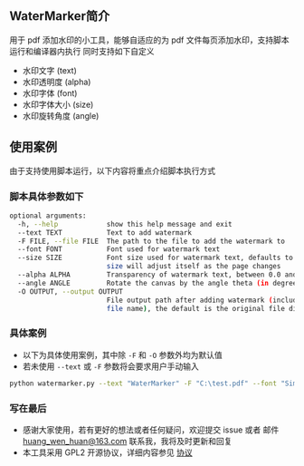 ## WaterMarker简介
用于 pdf 添加水印的小工具，能够自适应的为 pdf 文件每页添加水印，支持脚本运行和编译器内执行
同时支持如下自定义
- 水印文字      (text)
- 水印透明度    (alpha)
- 水印字体      (font)
- 水印字体大小   (size)
- 水印旋转角度   (angle)

## 使用案例
由于支持使用脚本运行，以下内容将重点介绍脚本执行方式

### 脚本具体参数如下
``` bash
optional arguments:
  -h, --help            show this help message and exit
  --text TEXT           Text to add watermark
  -F FILE, --file FILE  The path to the file to add the watermark to
  --font FONT           Font used for watermark text
  --size SIZE           Font size used for watermark text, defaults to 30, the
                        size will adjust itself as the page changes
  --alpha ALPHA         Transparency of watermark text, between 0.0 and 1.0
  --angle ANGLE         Rotate the canvas by the angle theta (in degrees)
  -O OUTPUT, --output OUTPUT
                        File output path after adding watermark (including the
                        file name), the default is the original file directory
```

### 具体案例
- 以下为具体使用案例，其中除 `-F` 和 `-O` 参数外均为默认值
- 若未使用 `--text` 或 `-F` 参数将会要求用户手动输入
```bash
python watermarker.py --text "WaterMarker" -F "C:\test.pdf" --font "SimSun" --alpha 0.1 --size 30 --angle 30 -O "./result.pdf"
```

### 写在最后
- 感谢大家使用，若有更好的想法或者任何疑问，欢迎提交 issue 或者 邮件 <huang_wen_huan@163.com> 联系我，我将及时更新和回复
- 本工具采用 GPL2 开源协议，详细内容参见 [协议](https://github.com/HWH-2019/WaterMarker/blob/main/LICENSE)
